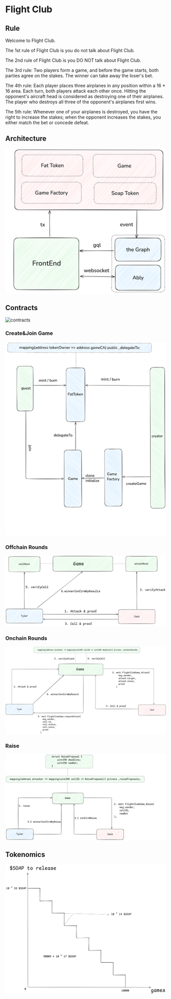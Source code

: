 # Flight Club

## Rule

Welcome to Flight Club.

The 1st rule of Flight Club is you do not talk about Flight Club.

The 2nd rule of Flight Club is you DO NOT talk about Flight Club.

The 3rd rule:
Two players form a game, and before the game starts, both parties agree on the stakes. The winner can take away the loser's bet.

The 4th rule:
Each player places three airplanes in any position within a 16 * 16 area. Each turn, both players attack each other once. Hitting the opponent's aircraft head is considered as destroying one of their airplanes. The player who destroys all three of the opponent's airplanes first wins.

The 5th rule:
Whenever one of your airplanes is destroyed, you have the right to increase the stakes; when the opponent increases the stakes, you either match the bet or concede defeat.


## Architecture
![architecture](./images/architecture.png)

## Contracts
![contracts](./images/contracts.png)

### Create&Join Game
![create&join-game](./images/create&join-game.png)

### Offchain Rounds
![offchain-attack](./images/offchain-attack.png)

### Onchain Rounds
![onchain-round](./images/onchain-round.png)

### Raise
![raise](./images/raise.png)

## Tokenomics
![tokenomics](./images/tokenomics.png)

